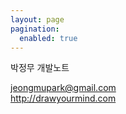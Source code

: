 ```yaml
---
layout: page
pagination:
  enabled: true
---
```


박정무 개발노트

jeongmupark@gmail.com  
http://drawyourmind.com
